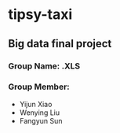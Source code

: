 # tipsy-taxi

## Big data final project

### Group Name: .XLS

### Group Member:
- Yijun Xiao
- Wenying Liu
- Fangyun Sun
